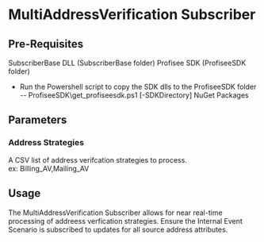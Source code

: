 # MultiAddressVerification Subscriber

## Pre-Requisites
SubscriberBase DLL (SubscriberBase folder)
Profisee SDK (ProfiseeSDK folder)
* Run the Powershell script to copy the SDK dlls to the ProfiseeSDK folder
 -- ProfiseeSDK\get_profiseesdk.ps1 [-SDKDirectory]
NuGet Packages

## Parameters

### Address Strategies
A CSV list of address verifcation strategies to process.  
ex: Billing_AV,Mailing_AV

## Usage
The MultiAddressVerification Subscriber allows for near real-time processing of addreess verfication strategies.  Ensure the Internal Event Scenario is subscribed to updates for all source address attributes.

